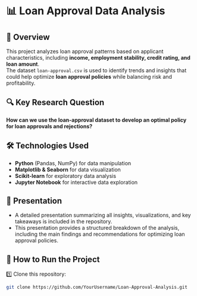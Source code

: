# 📊 Loan Approval Data Analysis  

## 📝 Overview  
This project analyzes loan approval patterns based on applicant characteristics, including **income, employment stability, credit rating, and loan amount**.  
The dataset `loan-approval.csv` is used to identify trends and insights that could help optimize **loan approval policies** while balancing risk and profitability.  

## 🔍 Key Research Question  
**How can we use the loan-approval dataset to develop an optimal policy for loan approvals and rejections?**  

## 🛠 Technologies Used  
- **Python** (Pandas, NumPy) for data manipulation  
- **Matplotlib & Seaborn** for data visualization  
- **Scikit-learn** for exploratory data analysis  
- **Jupyter Notebook** for interactive data exploration

## 🎥 Presentation

- A detailed presentation summarizing all insights, visualizations, and key takeaways is included in the repository.
- This presentation provides a structured breakdown of the analysis, including the main findings and recommendations for optimizing loan approval policies.

## 🚀 How to Run the Project  
1️⃣ Clone this repository:  
   ```bash
   git clone https://github.com/YourUsername/Loan-Approval-Analysis.git

